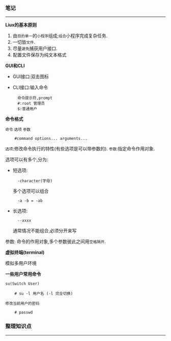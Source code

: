 


### 笔记

---

**Liux的基本原则**

1. 由`目的单一`的`小程序`组成;`组合`小程序完成复杂任务.
2. 一切皆`文件`.
3. 尽量`避免`捕获用户接口.
4. 配置文件保存为纯文本格式

**GUI和CLI**

* GUI接口:双击图标
* CLI接口:输入命令

		命令提示符,prompt
		#:root 管理员
		$:普通用户
		
**命令格式**

`命令` `选项` `参数`

		#command options... arguments...
		
`选项`:修改命令执行的特性(有些选项是可以带参数的).
`参数`:指定命令作用对象.

选项可以有多个,分为:

* 短选项: 

		-character(字母)
		
	多个选项可以组合
	
		-a -b = -ab
		
* 长选项: 

		--xxxx
		
	通常情况不能组合,必须分开来写
	
参数: 命令的作用对象,多个参数彼此之间用`空格隔开`.

**虚拟终端(terminal)**

模拟多用户环境

**一些用户常用命令**

`su(Switch User)`

		# su -l 用户名 (-l 完全切换)

`修改当前用户的密码`

		# passwd
		
### 整理知识点

---

